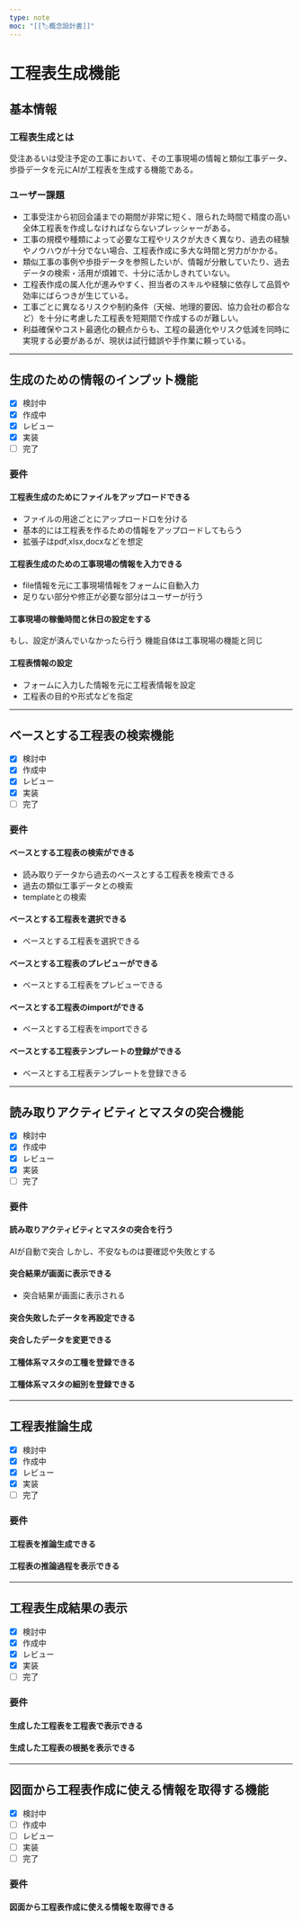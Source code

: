 ```yaml
---
type: note
moc: "[[🏷️概念設計書]]"
---
```



# 工程表生成機能

## 基本情報
### 工程表生成とは
受注あるいは受注予定の工事において、その工事現場の情報と類似工事データ、歩掛データを元にAIが工程表を生成する機能である。

### ユーザー課題
- 工事受注から初回会議までの期間が非常に短く、限られた時間で精度の高い全体工程表を作成しなければならないプレッシャーがある。
- 工事の規模や種類によって必要な工程やリスクが大きく異なり、過去の経験やノウハウが十分でない場合、工程表作成に多大な時間と労力がかかる。
- 類似工事の事例や歩掛データを参照したいが、情報が分散していたり、過去データの検索・活用が煩雑で、十分に活かしきれていない。
- 工程表作成の属人化が進みやすく、担当者のスキルや経験に依存して品質や効率にばらつきが生じている。
- 工事ごとに異なるリスクや制約条件（天候、地理的要因、協力会社の都合など）を十分に考慮した工程表を短期間で作成するのが難しい。
- 利益確保やコスト最適化の観点からも、工程の最適化やリスク低減を同時に実現する必要があるが、現状は試行錯誤や手作業に頼っている。

---

## 生成のための情報のインプット機能
- [X] 検討中
- [X] 作成中
- [X] レビュー
- [X] 実装
- [ ] 完了
### 要件
#### 工程表生成のためにファイルをアップロードできる
- ファイルの用途ごとにアップロード口を分ける
- 基本的には工程表を作るための情報をアップロードしてもらう
- 拡張子はpdf,xlsx,docxなどを想定

#### 工程表生成のための工事現場の情報を入力できる
- file情報を元に工事現場情報をフォームに自動入力
- 足りない部分や修正が必要な部分はユーザーが行う

#### 工事現場の稼働時間と休日の設定をする
もし、設定が済んでいなかったら行う
機能自体は工事現場の機能と同じ

#### 工程表情報の設定
- フォームに入力した情報を元に工程表情報を設定
- 工程表の目的や形式などを指定

---

## ベースとする工程表の検索機能
- [X] 検討中
- [X] 作成中
- [X] レビュー
- [X] 実装
- [ ] 完了
### 要件

#### ベースとする工程表の検索ができる
- 読み取りデータから過去のベースとする工程表を検索できる
- 過去の類似工事データとの検索
- templateとの検索

#### ベースとする工程表を選択できる
- ベースとする工程表を選択できる

#### ベースとする工程表のプレビューができる
- ベースとする工程表をプレビューできる



#### ベースとする工程表のimportができる
- ベースとする工程表をimportできる

#### ベースとする工程表テンプレートの登録ができる
- ベースとする工程表テンプレートを登録できる

---

## 読み取りアクティビティとマスタの突合機能
- [X] 検討中
- [X] 作成中
- [X] レビュー
- [X] 実装
- [ ] 完了
### 要件

#### 読み取りアクティビティとマスタの突合を行う
AIが自動で突合
しかし、不安なものは要確認や失敗とする

#### 突合結果が画面に表示できる
- 突合結果が画面に表示される

#### 突合失敗したデータを再設定できる

#### 突合したデータを変更できる

#### 工種体系マスタの工種を登録できる

#### 工種体系マスタの細別を登録できる


---

## 工程表推論生成
- [X] 検討中
- [X] 作成中
- [X] レビュー
- [X] 実装
- [ ] 完了
### 要件

#### 工程表を推論生成できる

#### 工程表の推論過程を表示できる

---

## 工程表生成結果の表示
- [X] 検討中
- [X] 作成中
- [X] レビュー
- [X] 実装
- [ ] 完了
### 要件

#### 生成した工程表を工程表で表示できる

#### 生成した工程表の根拠を表示できる

---

## 図面から工程表作成に使える情報を取得する機能
- [X] 検討中
- [ ] 作成中
- [ ] レビュー
- [ ] 実装
- [ ] 完了
### 要件

#### 図面から工程表作成に使える情報を取得できる
